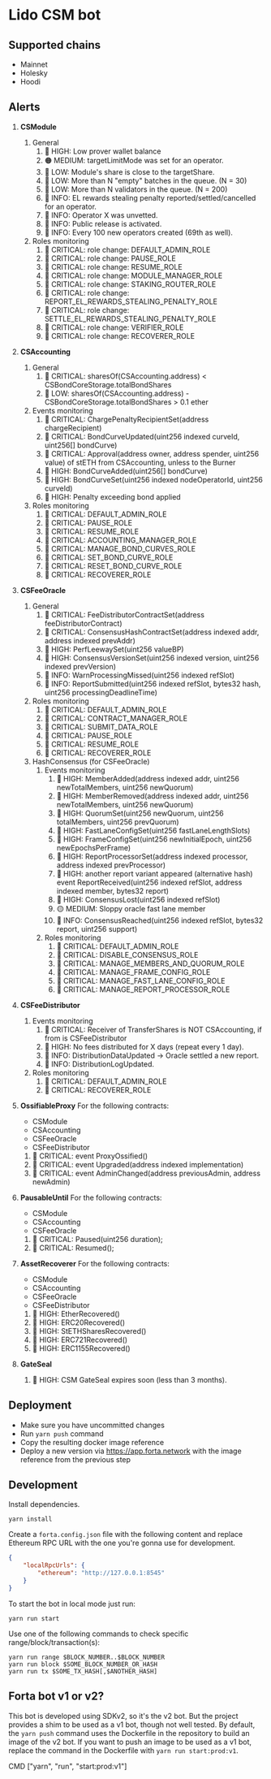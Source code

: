 # Lido CSM bot

## Supported chains

-   Mainnet
-   Holesky
-   Hoodi

## Alerts

1. **CSModule**
    1. General
        1. 🔴 HIGH: Low prover wallet balance
        2. 🟠 MEDIUM: targetLimitMode was set for an operator.
        3. 🫧 LOW: Module's share is close to the targetShare.
        4. 🫧 LOW: More than N "empty" batches in the queue. (N = 30)
        5. 🫧 LOW: More than N validators in the queue. (N = 200)
        6. 🔵 INFO: EL rewards stealing penalty reported/settled/cancelled for an operator.
        7. 🔵 INFO: Operator X was unvetted.
        8. 🔵 INFO: Public release is activated.
        9. 🔵 INFO: Every 100 new operators created (69th as well).
    2. Roles monitoring
        1. 🚨 CRITICAL: role change: DEFAULT_ADMIN_ROLE
        2. 🚨 CRITICAL: role change: PAUSE_ROLE
        3. 🚨 CRITICAL: role change: RESUME_ROLE
        4. 🚨 CRITICAL: role change: MODULE_MANAGER_ROLE
        5. 🚨 CRITICAL: role change: STAKING_ROUTER_ROLE
        6. 🚨 CRITICAL: role change: REPORT_EL_REWARDS_STEALING_PENALTY_ROLE
        7. 🚨 CRITICAL: role change: SETTLE_EL_REWARDS_STEALING_PENALTY_ROLE
        8. 🚨 CRITICAL: role change: VERIFIER_ROLE
        9. 🚨 CRITICAL: role change: RECOVERER_ROLE
2. **CSAccounting**
    1. General
        1. 🚨 CRITICAL: sharesOf(CSAccounting.address) < CSBondCoreStorage.totalBondShares
        2. 🫧 LOW: sharesOf(CSAccounting.address) - CSBondCoreStorage.totalBondShares > 0.1 ether
    2. Events monitoring
        1. 🚨 CRITICAL: ChargePenaltyRecipientSet(address chargeRecipient)
        2. 🚨 CRITICAL: BondCurveUpdated(uint256 indexed curveId, uint256[] bondCurve)
        3. 🚨 CRITICAL: Approval(address owner, address spender, uint256 value) of stETH from CSAccounting, unless to the Burner
        4. 🔴 HIGH: BondCurveAdded(uint256[] bondCurve)
        5. 🔴 HIGH: BondCurveSet(uint256 indexed nodeOperatorId, uint256 curveId)
        6. 🔴 HIGH: Penalty exceeding bond applied
    3. Roles monitoring
        1. 🚨 CRITICAL: DEFAULT_ADMIN_ROLE
        2. 🚨 CRITICAL: PAUSE_ROLE
        3. 🚨 CRITICAL: RESUME_ROLE
        4. 🚨 CRITICAL: ACCOUNTING_MANAGER_ROLE
        5. 🚨 CRITICAL: MANAGE_BOND_CURVES_ROLE
        6. 🚨 CRITICAL: SET_BOND_CURVE_ROLE
        7. 🚨 CRITICAL: RESET_BOND_CURVE_ROLE
        8. 🚨 CRITICAL: RECOVERER_ROLE
3. **CSFeeOracle**
    1. General
        1. 🚨 CRITICAL: FeeDistributorContractSet(address feeDistributorContract)
        2. 🚨 CRITICAL: ConsensusHashContractSet(address indexed addr, address indexed prevAddr)
        3. 🔴 HIGH: PerfLeewaySet(uint256 valueBP)
        4. 🔴 HIGH: ConsensusVersionSet(uint256 indexed version, uint256 indexed prevVersion)
        5. 🫧 INFO: WarnProcessingMissed(uint256 indexed refSlot)
        6. 🫧 INFO: ReportSubmitted(uint256 indexed refSlot, bytes32 hash, uint256 processingDeadlineTime)
    2. Roles monitoring
        1. 🚨 CRITICAL: DEFAULT_ADMIN_ROLE
        2. 🚨 CRITICAL: CONTRACT_MANAGER_ROLE
        3. 🚨 CRITICAL: SUBMIT_DATA_ROLE
        4. 🚨 CRITICAL: PAUSE_ROLE
        5. 🚨 CRITICAL: RESUME_ROLE
        6. 🚨 CRITICAL: RECOVERER_ROLE
    3. HashConsensus (for CSFeeOracle)
        1. Events monitoring
            1. 🔴 HIGH: MemberAdded(address indexed addr, uint256 newTotalMembers, uint256 newQuorum)
            2. 🔴 HIGH: MemberRemoved(address indexed addr, uint256 newTotalMembers, uint256 newQuorum)
            3. 🔴 HIGH: QuorumSet(uint256 newQuorum, uint256 totalMembers, uint256 prevQuorum)
            4. 🔴 HIGH: FastLaneConfigSet(uint256 fastLaneLengthSlots)
            5. 🔴 HIGH: FrameConfigSet(uint256 newInitialEpoch, uint256 newEpochsPerFrame)
            6. 🔴 HIGH: ReportProcessorSet(address indexed processor, address indexed prevProcessor)
            7. 🔴 HIGH: another report variant appeared (alternative hash) event ReportReceived(uint256 indexed refSlot, address indexed member, bytes32 report)
            8. 🔴 HIGH: ConsensusLost(uint256 indexed refSlot)
            9. 🟡 MEDIUM: Sloppy oracle fast lane member
            10. 🔵 INFO: ConsensusReached(uint256 indexed refSlot, bytes32 report, uint256 support)
        2. Roles monitoring
            1. 🚨 CRITICAL: DEFAULT_ADMIN_ROLE
            2. 🚨 CRITICAL: DISABLE_CONSENSUS_ROLE
            3. 🚨 CRITICAL: MANAGE_MEMBERS_AND_QUORUM_ROLE
            4. 🚨 CRITICAL: MANAGE_FRAME_CONFIG_ROLE
            5. 🚨 CRITICAL: MANAGE_FAST_LANE_CONFIG_ROLE
            6. 🚨 CRITICAL: MANAGE_REPORT_PROCESSOR_ROLE
4. **CSFeeDistributor**

    1. Events monitoring
        1. 🚨 CRITICAL: Receiver of TransferShares is NOT CSAccounting, if from is CSFeeDistributor
        2. 🔴 HIGH: No fees distributed for X days (repeat every 1 day).
        3. 🔵 INFO: DistributionDataUpdated -> Oracle settled a new report.
        4. 🔵 INFO: DistributionLogUpdated.
    2. Roles monitoring
        1. 🚨 CRITICAL: DEFAULT_ADMIN_ROLE
        2. 🚨 CRITICAL: RECOVERER_ROLE

5. **OssifiableProxy**
   For the following contracts:

    - CSModule
    - CSAccounting
    - CSFeeOracle
    - CSFeeDistributor

    1. 🚨 CRITICAL: event ProxyOssified()
    2. 🚨 CRITICAL: event Upgraded(address indexed implementation)
    3. 🚨 CRITICAL: event AdminChanged(address previousAdmin, address newAdmin)

6. **PausableUntil**
   For the following contracts:

    - CSModule
    - CSAccounting
    - CSFeeOracle

    1. 🚨 CRITICAL: Paused(uint256 duration);
    2. 🚨 CRITICAL: Resumed();

7. **AssetRecoverer**
   For the following contracts:

    - CSModule
    - CSAccounting
    - CSFeeOracle
    - CSFeeDistributor

    1. 🔴 HIGH: EtherRecovered()
    2. 🔴 HIGH: ERC20Recovered()
    3. 🔴 HIGH: StETHSharesRecovered()
    4. 🔴 HIGH: ERC721Recovered()
    5. 🔴 HIGH: ERC1155Recovered()

8. **GateSeal**
    1. 🔴 HIGH: CSM GateSeal expires soon (less than 3 months).

## Deployment

-   Make sure you have uncommitted changes
-   Run `yarn push` command
-   Copy the resulting docker image reference
-   Deploy a new version via https://app.forta.network with the image reference from the previous step

## Development

Install dependencies.

```shell
yarn install
```

Create a `forta.config.json` file with the following content and replace Ethereum RPC URL with the
one you're gonna use for development.

```json
{
    "localRpcUrls": {
        "ethereum": "http://127.0.0.1:8545"
    }
}
```

To start the bot in local mode just run:

```shell
yarn run start
```

Use one of the following commands to check specific range/block/transaction(s):

```shell
yarn run range $BLOCK_NUMBER..$BLOCK_NUMBER
yarn run block $SOME_BLOCK_NUMBER_OR_HASH
yarn run tx $SOME_TX_HASH[,$ANOTHER_HASH]
```

## Forta bot v1 or v2?

This bot is developed using SDKv2, so it's the v2 bot. But the project provides a shim to be used as
a v1 bot, though not well tested. By default, the `yarn push` command uses the Dockerfile in the
repository to build an image of the v2 bot. If you want to push an image to be used as a v1 bot,
replace the command in the Dockerfile with `yarn run start:prod:v1`.

CMD ["yarn", "run", "start:prod:v1"]
